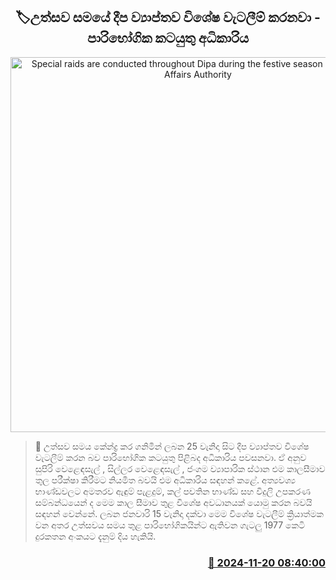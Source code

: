 <p align='center'><b><h2 align='center' title='Special raids are conducted throughout Dipa during the festive season - Consumer Affairs Authority'>🏷උත්සව සමයේ දීප ව්‍යාප්තව විශේෂ වැටලීම් කරනවා - පාරිභෝගික කටයුතු අධිකාරිය</h2></b></p>
<p align='center'><img src='https://helakuru.sgp1.cdn.digitaloceanspaces.com/esana/images/lib/consumer-affairs-authority-new.jpg' width='600' alt='Special raids are conducted throughout Dipa during the festive season - Consumer Affairs Authority'></p>

>📝 උත්සව සමය කේන්ද්‍ර කර ගනිමින් ලබන 25 වැනිදා සිට දීප ව්‍යාප්තව විශේෂ වැටලීම් කරන බව පාරිභෝගික කටයුතු පිළිබද අධිකාරිය පවසනවා.
ඒ අනුව සුපිරි වෙළෙඳසැල් , සිල්ලර වෙළෙඳසැල් , ජංගම ව්‍යාපාරික ස්ථාන එම කාලසීමාව තුල පරීක්ෂා කිරීමට නියමිත බවයි එම අධිකාරිය සඳහන් කළේ.
අත්‍යවශ්‍ය භාණ්ඩවලට අමතරව ඇඳුම් පැළදුම්, කල් පවතින භාණ්ඩ සහ විදුලි උපකරණ සම්බන්ධයෙන් ද මෙම කාල සීමාව තුළ විශේෂ අවධානයක් යොමු කරන බවයි සඳහන් වෙන්නේ.
ලබන ජනවාරි 15 වැනිදා දක්වා මෙම විශේෂ වැටලීම් ක්‍රියාත්මක වන අතර උත්සවය සමය තුළ පාරිභෝගිකයින්ට ඇතිවන ගැටලු 1977 කෙටි දුරකතන අංකයට දැනුම් දිය හැකියි.


<h3 align='right'><a href='https://www.helakuru.lk/esana/p/105258/'>📅 2024-11-20 08:40:00</a></h3>
